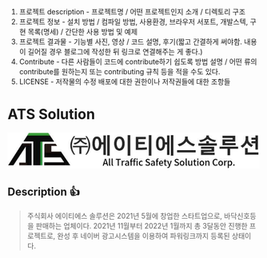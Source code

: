 1. 프로젝트 description - 프로젝트명 / 어떤 프로젝트인지 소개 / 디렉토리 구조
2. 프로젝트 정보 - 설치 방법 / 컴파일 방법, 사용환경, 브라우저 서포트, 개발스텍, 구현 목록(명세) / 간단한 사용 방법 및 예제
3. 프로젝트 결과물 - 기능별 사진, 영상 / 코드 설명, 후기(짧고 간결하게 써야함. 내용이 길어질 경우 블로그에 작성한 뒤 링크로 연결해주는 게 좋다.)
4. Contribute - 다른 사람들이 코드에 contribute하기 쉽도록 방법 설명 / 어떤 류의 contribute를 원하는지 또는 contributing 규칙 등을 적을 수도 있다.
5. LICENSE - 저작물의 수정 배포에 대한 권한이나 저작권들에 대한 조항들



ATS Solution
============
<img src="/images/로고.JPG" alt="atssolution 로고"></img>

Description 👍
--------------
> 주식회사 에이티에스 솔루션은 2021년 5월에 창업한 스타트업으로, 바닥신호등을 판매하는 업체이다.
> 2021년 11월부터 2022년 1월까지 총 3달동안 진행한 프로젝트로, 완성 후 네이버 광고시스템을 이용하여 파워링크까지 등록된 상태이다.
